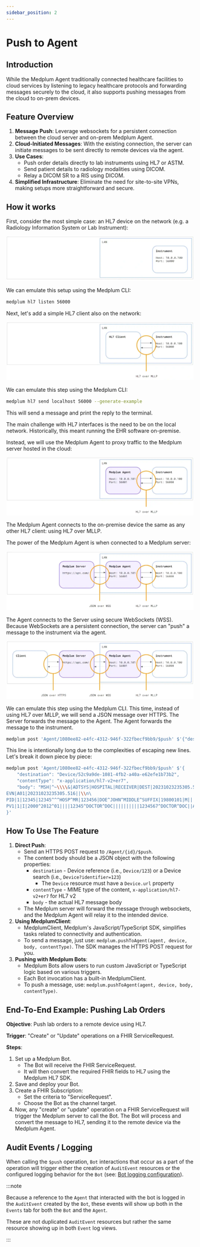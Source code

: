 ```yaml
---
sidebar_position: 2
---
```


# Push to Agent

## Introduction

While the Medplum Agent traditionally connected healthcare facilities to cloud services by listening to legacy healthcare protocols and forwarding messages securely to the cloud, it also supports pushing messages from the cloud to on-prem devices.

## Feature Overview

1. **Message Push**: Leverage websockets for a persistent connection between the cloud server and on-prem Medplum Agent.
2. **Cloud-Initiated Messages**: With the existing connection, the server can initiate messages to be sent directly to remote devices via the agent.
3. **Use Cases**:
   - Push order details directly to lab instruments using HL7 or ASTM.
   - Send patient details to radiology modalities using DICOM.
   - Relay a DICOM SR to a RIS using DICOM.
4. **Simplified Infrastructure**: Eliminate the need for site-to-site VPNs, making setups more straightforward and secure.

## How it works

First, consider the most simple case: an HL7 device on the network (e.g. a Radiology Information System or Lab Instrument):

![Medplum Agent Push 1](./medplum-agent-push-1.webp)

We can emulate this setup using the Medplum CLI:

```bash
medplum hl7 listen 56000
```

Next, let's add a simple HL7 client also on the network:

![Medplum Agent Push 2](./medplum-agent-push-2.webp)

We can emulate this step using the Medplum CLI:

```bash
medplum hl7 send localhost 56000 --generate-example
```

This will send a message and print the reply to the terminal.

The main challenge with HL7 interfaces is the need to be on the local network. Historically, this meant running the EHR software on-premise.

Instead, we will use the Medplum Agent to proxy traffic to the Medplum server hosted in the cloud:

![Medplum Agent Push 3](./medplum-agent-push-3.webp)

The Medplum Agent connects to the on-premise device the same as any other HL7 client: using HL7 over MLLP.

The power of the Medplum Agent is when connected to a Medplum server:

![Medplum Agent Push 4](./medplum-agent-push-4.webp)

The Agent connects to the Server using secure WebSockets (WSS). Because WebSockets are a persistent connection, the server can "push" a message to the instrument via the agent.

![Medplum Agent Push 5](./medplum-agent-push-5.webp)

We can emulate this step using the Medplum CLI. This time, instead of using HL7 over MLLP, we will send a JSON message over HTTPS. The Server forwards the message to the Agent. The Agent forwards the message to the instrument.

```bash
medplum post 'Agent/1080ee82-e4fc-4312-946f-322fbecf9bb9/$push' $'{"destination":"Device/52c9a9de-1081-4fb2-a40a-e62efe1b73b2","contentType":"x-application/hl7-v2+er7","body":"MSH|^~\\\\&|ADTSYS|HOSPITAL|RECEIVER|DEST|20231023235305.516||ADT^A01|1698105185516|P|2.5|\\nEVN|A01|20231023235305.516||\\nPID|1|12345|12345^^^HOSP^MR|123456|DOE^JOHN^MIDDLE^SUFFIX|19800101|M|||123 STREET^APT 4B^CITY^ST^12345-6789||555-555-5555||S|\\nPV1|1|I|2000^2012^01||||12345^DOCTOR^DOC||||||||||1234567^DOCTOR^DOC||AMB|||||||||||||||||||||||||202309280900|"}'
```

This line is intentionally long due to the complexities of escaping new lines. Let's break it down piece by piece:

```bash
medplum post 'Agent/1080ee82-e4fc-4312-946f-322fbecf9bb9/$push' $'{
    "destination": "Device/52c9a9de-1081-4fb2-a40a-e62efe1b73b2",
    "contentType": "x-application/hl7-v2+er7",
    "body": "MSH|^~\\\\&|ADTSYS|HOSPITAL|RECEIVER|DEST|20231023235305.516||ADT^A01|1698105185516|P|2.5|\\n\
EVN|A01|20231023235305.516||\\n\
PID|1|12345|12345^^^HOSP^MR|123456|DOE^JOHN^MIDDLE^SUFFIX|19800101|M|||123 STREET^APT 4B^CITY^ST^12345-6789||555-555-5555||S|\\n\
PV1|1|I|2000^2012^01||||12345^DOCTOR^DOC||||||||||1234567^DOCTOR^DOC||AMB|||||||||||||||||||||||||202309280900|"\
}'
```

## How To Use The Feature

1. **Direct Push**:
   - Send an HTTPS POST request to `/Agent/{id}/$push`.
   - The content body should be a JSON object with the following properties:
     - `destination` - Device reference (i.e., `Device/123`) or a Device search (i.e., `Device?identifier=123`)
       - The `Device` resource must have a `Device.url` property
     - `contentType` - MIME type of the content, `x-application/hl7-v2+er7` for HL7 v2
     - `body` - the actual HL7 message body
   - The Medplum server will forward the message through websockets, and the Medplum Agent will relay it to the intended device.
2. **Using MedplumClient**:
   - MedplumClient, Medplum's JavaScript/TypeScript SDK, simplifies tasks related to connectivity and authentication.
   - To send a message, just use: `medplum.pushToAgent(agent, device, body, contentType)`. The SDK manages the HTTPS POST request for you.
3. **Pushing with Medplum Bots**:
   - Medplum Bots allow users to run custom JavaScript or TypeScript logic based on various triggers.
   - Each Bot invocation has a built-in MedplumClient.
   - To push a message, use: `medplum.pushToAgent(agent, device, body, contentType)`.

## End-To-End Example: Pushing Lab Orders

**Objective**: Push lab orders to a remote device using HL7.

**Trigger**: "Create" or "Update" operations on a FHIR ServiceRequest.

**Steps**:

1. Set up a Medplum Bot.
   - The Bot will receive the FHIR ServiceRequest.
   - It will then convert the required FHIR fields to HL7 using the Medplum HL7 SDK.
2. Save and deploy your Bot.
3. Create a FHIR Subscription:
   - Set the criteria to "ServiceRequest".
   - Choose the Bot as the channel target.
4. Now, any "create" or "update" operation on a FHIR ServiceRequest will trigger the Medplum server to call the Bot. The Bot will process and convert the message to HL7, sending it to the remote device via the Medplum Agent.

## Audit Events / Logging

When calling the `$push` operation, `Bot` interactions that occur as a part of the operation will trigger either the creation of `AuditEvent` resources or the configured logging behavior for the `Bot` (see: [Bot logging configuration](../bots/bots-in-production#configuring-bot-logging)).

:::note

Because a reference to the `Agent` that interacted with the bot is logged in the `AuditEvent` created by the `Bot`, these events will show up both in the `Events` tab for both the `Bot` and the `Agent`. 

These are not duplicated `AuditEvent` resources but rather the same resource showing up in both `Event` log views.

:::
